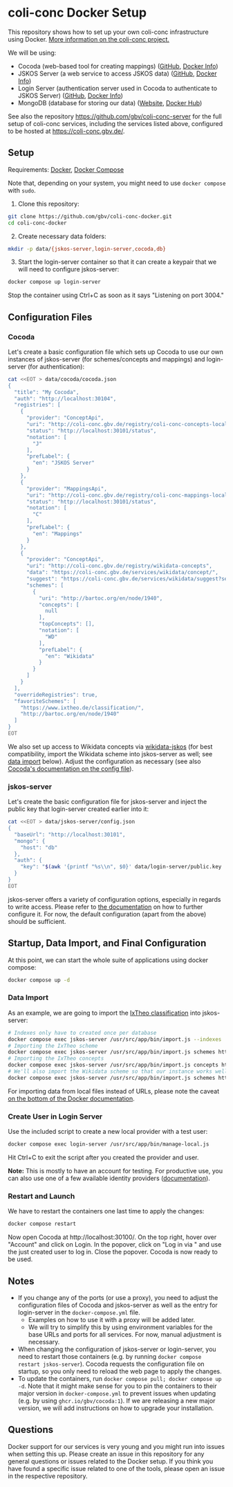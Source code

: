 # coli-conc Docker Setup
This repository shows how to set up your own coli-conc infrastructure using Docker. [More information on the coli-conc project.](https://coli-conc.gbv.de)

We will be using:
- Cocoda (web-based tool for creating mappings) ([GitHub](https://github.com/gbv/cocoda), [Docker Info](https://github.com/gbv/cocoda/blob/dev/docker/README.md))
- JSKOS Server (a web service to access JSKOS data) ([GitHub](https://github.com/gbv/jskos-server), [Docker Info](https://github.com/gbv/jskos-server/blob/master/docker/README.md))
- Login Server (authentication server used in Cocoda to authenticate to JSKOS Server) ([GitHub](https://github.com/gbv/login-server), [Docker Info](https://github.com/gbv/login-server/blob/master/docker/README.md))
- MongoDB (database for storing our data) ([Website](https://www.mongodb.com), [Docker Hub](https://hub.docker.com/_/mongo))

See also the repository <https://github.com/gbv/coli-conc-server> for the full setup of coli-conc services,  including the services listed above, configured to be hosted at <https://coli-conc.gbv.de/>.

## Setup
Requirements: [Docker](https://docs.docker.com/engine/), [Docker Compose](https://docs.docker.com/compose/)

Note that, depending on your system, you might need to use `docker compose` with `sudo`.

1. Clone this repository:
```bash
git clone https://github.com/gbv/coli-conc-docker.git
cd coli-conc-docker
```

2. Create necessary data folders:
```bash
mkdir -p data/{jskos-server,login-server,cocoda,db}
```

3. Start the login-server container so that it can create a keypair that we will need to configure jskos-server:

```bash
docker compose up login-server
```

Stop the container using Ctrl+C as soon as it says "Listening on port 3004."

## Configuration Files

### Cocoda
Let's create a basic configuration file which sets up Cocoda to use our own instances of jskos-server (for schemes/concepts and mappings) and login-server (for authentication):

```bash
cat <<EOT > data/cocoda/cocoda.json
{
  "title": "My Cocoda",
  "auth": "http://localhost:30104",
  "registries": [
    {
      "provider": "ConceptApi",
      "uri": "http://coli-conc.gbv.de/registry/coli-conc-concepts-local",
      "status": "http://localhost:30101/status",
      "notation": [
        "J"
      ],
      "prefLabel": {
        "en": "JSKOS Server"
      }
    },
    {
      "provider": "MappingsApi",
      "uri": "http://coli-conc.gbv.de/registry/coli-conc-mappings-local",
      "status": "http://localhost:30101/status",
      "notation": [
        "C"
      ],
      "prefLabel": {
        "en": "Mappings"
      }
    },
    {
      "provider": "ConceptApi",
      "uri": "http://coli-conc.gbv.de/registry/wikidata-concepts",
      "data": "https://coli-conc.gbv.de/services/wikidata/concept/",
      "suggest": "https://coli-conc.gbv.de/services/wikidata/suggest?search={searchTerms}",
      "schemes": [
        {
          "uri": "http://bartoc.org/en/node/1940",
          "concepts": [
            null
          ],
          "topConcepts": [],
          "notation": [
            "WD"
          ],
          "prefLabel": {
            "en": "Wikidata"
          }
        }
      ]
    }
  ],
  "overrideRegistries": true,
  "favoriteSchemes": [
    "https://www.ixtheo.de/classification/",
    "http://bartoc.org/en/node/1940"
  ]
}
EOT
```

We also set up access to Wikidata concepts via [wikidata-jskos](https://github.com/gbv/wikidata-jskos) (for best compatibility, import the Wikidata scheme into jskos-server as well; see [data import](#data-import) below). Adjust the configuration as necessary (see also [Cocoda's documentation on the config file](https://github.com/gbv/cocoda#configuration)).

### jskos-server
Let's create the basic configuration file for jskos-server and inject the public key that login-server created earlier into it:

```bash
cat <<EOT > data/jskos-server/config.json
{
  "baseUrl": "http://localhost:30101",
  "mongo": {
    "host": "db"
  },
  "auth": {
    "key": "$(awk '{printf "%s\\n", $0}' data/login-server/public.key  | rev | cut -c3- | rev)"
  }
}
EOT
```

jskos-server offers a variety of configuration options, especially in regards to write access. Please refer to [the documentation](https://github.com/gbv/jskos-server#configuration) on how to further configure it. For now, the default configuration (apart from the above) should be sufficient.

## Startup, Data Import, and Final Configuration
At this point, we can start the whole suite of applications using docker compose:

```bash
docker compose up -d
```

### Data Import
As an example, we are going to import the [IxTheo classification](https://www.ixtheo.de) into jskos-server:

```bash
# Indexes only have to created once per database
docker compose exec jskos-server /usr/src/app/bin/import.js --indexes
# Importing the IxTheo scheme
docker compose exec jskos-server /usr/src/app/bin/import.js schemes https://raw.githubusercontent.com/gbv/jskos-data/master/ixtheo/ixtheo-scheme.json
# Importing the IxTheo concepts
docker compose exec jskos-server /usr/src/app/bin/import.js concepts https://raw.githubusercontent.com/gbv/jskos-data/master/ixtheo/ixtheo.ndjson
# We'll also import the Wikidata scheme so that our instance works well with mappings containing Wikidata concepts:
docker compose exec jskos-server /usr/src/app/bin/import.js schemes https://coli-conc.gbv.de/api/voc?uri=http://bartoc.org/en/node/1940
```

For importing data from local files instead of URLs, please note the caveat [on the bottom of the Docker documentation](https://github.com/gbv/jskos-server/blob/master/docker/README.md).

### Create User in Login Server
Use the included script to create a new local provider with a test user:

```bash
docker compose exec login-server /usr/src/app/bin/manage-local.js
```

Hit Ctrl+C to exit the script after you created the provider and user.

**Note:** This is mostly to have an account for testing. For productive use, you can also use one of a few available identity providers ([documentation](https://github.com/gbv/login-server#strategies)).

### Restart and Launch
We have to restart the containers one last time to apply the changes:

```bash
docker compose restart
```

Now open Cocoda at http://localhost:30100/. On the top right, hover over "Account" and click on Login. In the popover, click on "Log in via <name of your provider>" and use the just created user to log in. Close the popover. Cocoda is now ready to be used.

## Notes
- If you change any of the ports (or use a proxy), you need to adjust the configuration files of Cocoda and jskos-server as well as the entry for login-server in the `docker-compose.yml` file.
  - Examples on how to use it with a proxy will be added later.
  - We will try to simplify this by using environment variables for the base URLs and ports for all services. For now, manual adjustment is necessary.
- When changing the configuration of jskos-server or login-server, you need to restart those containers (e.g. by running `docker compose restart jskos-server`). Cocoda requests the configuration file on startup, so you only need to reload the web page to apply the changes.
- To update the containers, run `docker compose pull; docker compose up -d`. Note that it might make sense for you to pin the containers to their major version in `docker-compose.yml` to prevent issues when updating (e.g. by using `ghcr.io/gbv/cocoda:1`). If we are releasing a new major version, we will add instructions on how to upgrade your installation.

## Questions
Docker support for our services is very young and you might run into issues when setting this up. Please create an issue in this repository for any general questions or issues related to the Docker setup. If you think you have found a specific issue related to one of the tools, please open an issue in the respective repository.
